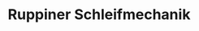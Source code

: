 ---
title: "Ruppiner Schleifmechanik"
url: /neuruppin/ruppiner-schleifmechanik/
shop: Eisenwaren
---